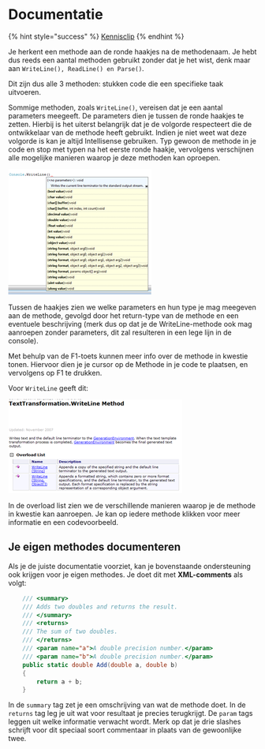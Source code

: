 # Documentatie

{% hint style="success" %}
[Kennisclip](https://youtu.be/18YGO18-AAI)
{% endhint %}

Je herkent een methode aan de ronde haakjes na de methodenaam. Je hebt dus reeds een aantal methoden gebruikt zonder dat je het wist, denk maar aan `WriteLine(), ReadLine() en Parse()`.

Dit zijn dus alle 3 methoden: stukken code die een specifieke taak uitvoeren.

Sommige methoden, zoals `WriteLine()`, vereisen dat je een aantal parameters meegeeft. De parameters dien je tussen de ronde haakjes te zetten. Hierbij is het uiterst belangrijk dat je de volgorde respecteert die de ontwikkelaar van de methode heeft gebruikt. Indien je niet weet wat deze volgorde is kan je altijd Intellisense gebruiken. Typ gewoon de methode in je code en stop met typen na het eerste ronde haakje, vervolgens verschijnen alle mogelijke manieren waarop je deze methoden kan oproepen.

![](../../.gitbook/assets/methoden1%20%282%29.png)

Tussen de haakjes zien we welke parameters en hun type je mag meegeven aan de methode, gevolgd door het return-type van de methode en een eventuele beschrijving \(merk dus op dat je de WriteLine-methode ook mag aanroepen zonder parameters, dit zal resulteren in een lege lijn in de console\).

Met behulp van de F1-toets kunnen meer info over de methode in kwestie tonen. Hiervoor dien je je cursor op de Methode in je code te plaatsen, en vervolgens op F1 te drukken.

Voor `WriteLine` geeft dit:

![](../../.gitbook/assets/methoden2%20%282%29.png)

In de overload list zien we de verschillende manieren waarop je de methode in kwestie kan aanroepen. Je kan op iedere methode klikken voor meer informatie en een codevoorbeeld.

## Je eigen methodes documenteren

Als je de juiste documentatie voorziet, kan je bovenstaande ondersteuning ook krijgen voor je eigen methodes. Je doet dit met **XML-comments** als volgt:

```csharp
    /// <summary>
    /// Adds two doubles and returns the result.
    /// </summary>
    /// <returns>
    /// The sum of two doubles.
    /// </returns>
    /// <param name="a">A double precision number.</param>
    /// <param name="b">A double precision number.</param>
    public static double Add(double a, double b)
    {
        return a + b;
    }
```

In de `summary` tag zet je een omschrijving van wat de methode doet. In de `returns` tag leg je uit wat voor resultaat je precies terugkrijgt. De `param` tags leggen uit welke informatie verwacht wordt. Merk op dat je drie slashes schrijft voor dit speciaal soort commentaar in plaats van de gewoonlijke twee.

